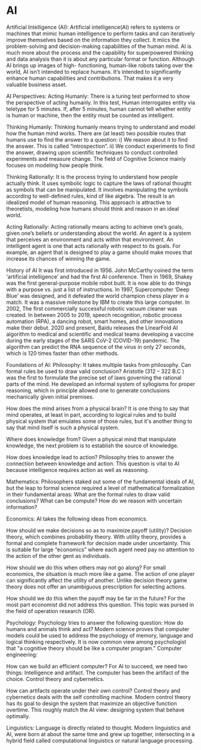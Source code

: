 # AI
 Artificial Intelligence (AI): 
 Artificial intelligence(AI) refers to systems or machines that mimic human intelligence to perform tasks and can iteratively improve themselves based on
 the information they collect. It miics the problem-solving and decision-making capabilities of the human mind. AI is much more about the process and the
 capability for superpowered thinking and data analysis than it is about any particular format or function. Although AI brings up images of high-
 functioning, human-like robots taking over the world, AI isn’t intended to replace humans. It’s intended to significantly enhance human capabilities and 
 contributions. That makes it a very valuable business asset.
  
  
  
  AI Perspectives:
  Acting Humanly: 
  There is a turing test performed to show the perspective of acting humanly. In this test, Human interrogates entity via teletype for 5 minutes. If,
  after 5 minutes, human cannot tell whether entity is human or machine, then the entity must be counted as intelligent.
  
  Thinking Humanly:
  Thinking humanly means trying to understand and model how the human mind works. There are (at least) two possible routes that humans use to find the
  answer to a question: i) We reason about it to find the answer. This is called “introspection”. ii) We conduct experiments to find the answer, drawing
  upon scientific techniques to conduct controlled experiments and measure change. The field of Cognitive Science mainly focuses on modeling how people
  think.
  
  Thinking Rationally:
  It is the process trying to understand how people actually think. It uses symbolic logic to capture the laws of rational thought as symbols that can be
  manipulated. It involves manipulating the symbols according to well-defined rules, kind of like algebra. The result is an idealized model of human
  reasoning. This approach is attractive to theoretists, modeling how humans should think and reason in an ideal world.
  
  Acting Rationally:
  Acting rationally means acting to achieve one’s goals, given one’s beliefs or understanding about the world. An agent is a system that perceives an
  environment and acts within that environment. An intelligent agent is one that acts rationally with respect to its goals. For example, an agent that is
  designed to play a game should make moves that increase its chances of winning the game.
  
  
  History of AI
  It was first introduced in 1956. John McCarthy coined the term ‘artificial intelligence’ and had the first AI conference. 
  Then in 1969, Shakey was the first general-purpose mobile robot built. It is now able to do things with a purpose vs. just a list of instructions.
  In 1997, Supercomputer ‘Deep Blue’ was designed, and it defeated the world champion chess player in a match. It was a massive milestone by IBM to create
  this large computer.
  In 2002, The first commercially successful robotic vacuum cleaner was created. 
  In between 2005 to 2019, speech recognition, robotic process automation (RPA), a dancing robot, smart homes, and other innovations make their
  debut.
  2020 and present, Baidu releases the LinearFold AI algorithm to medical and scientific and medical teams developing a vaccine during the early stages of
  the SARS CoV-2 (COVID-19) pandemic. The algorithm can predict the RNA sequence of the virus in only 27 seconds, which is 120 times faster than other
  methods. 
  
  
  
  Foundations of AI:
  Philosophy: 
  It takes multiple tasks from philosophy. 
  Can formal rules be used to draw valid conclusion?
  Aristotle (312 – 322 B.C ) was the first to formulate the precise set of laws governing the rational parts of the mind. He developed an informal system
  of syllogisms for proper reasoning, which in principle allowed one to generate conclusions mechanically given initial premises.
  
  How does the mind arises from a physical brain?
  It is one thing to say that mind operates, at least in part, according to logical rules and to build physical system that emulates some of those rules,
  but it's another thing to say that mind itself is such a physical system.
  
  Where does knowledge from?
  Given a physical mind that manipulate knowledge, the next problem is to establish the source of knowledge.
  
  How does knowledge lead to action?
  Philosophy tries to answer the connection between knowledge and action. This question is vital to AI because intelligence requires action as well as
  reasoning.
  
  Mathematics:
  Philosophers staked out some of the fundamental ideals of AI, but the leap to formal science required a level of mathematical formalization in their
  fundamental areas:
  What are the formal rules to draw valid conclusions?
  What can be compute?
  How do we reason with uncertain information?
  
  
  Economics:
  AI takes the following ideas from economics.
  
  How should we make decisions so as to maximize payoff (utility)?
  Decision theory, which combines probability theory. With utility theory, provides a formal and complete framework for decision made under uncertainty.
  This is suitable for large “economics” where each agent need pay no attention to the action of the other gent as individuals.
  
  How should we do this when others may not go along?
  For small economics, the situation is much more like a game. The action of one player can significantly affect the utility of another. Unlike decision
  theory game theory does not offer an unambiguous prescription for selecting actions.
  
  How should we do this when the payoff may be far in the future?
  For the most part economist did not address this question. This topic was pursed in the field of operation research (OR).
  
  
  Psychology:
  Psychology tries to answer the following question:
  How do humans and animals think and act? Modern science proves that computer models could be used to address the psychology of memory, language and
  logical thinking respectively. It is now common view among psychologist that "a cognitive theory should be like a computer program."
  Computer engineering:
  
  How can we build an efficient computer?
  For AI to succeed, we need two things:
  Intelligence and artifact.
  The computer has been the artifact of the choice.
  Control theory and cybernetics.
  
  How can artifacts operate under their own control?
  Control theory and cybernetics deals with the self controlling machine. Modern control theory has its goal to design the system that maximize an
  objective function overtime. This roughly match the AI view: designing system that behave optimally.
  
  
  Linguistics:
  Language is directly related to thought. Modern linguistics and AI, were born at about the same time and grew up together, intersecting in a hybrid
  field called computational linguistics or natural language processing.
  
  
  
  
  
